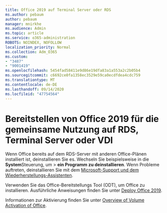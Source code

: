 ```yaml
---
title: Office 2019 auf Terminal Server oder RDS
ms.author: pebaum
author: pebaum
manager: mnirkhe
ms.audience: Admin
ms.topic: article
ms.service: o365-administration
ROBOTS: NOINDEX, NOFOLLOW
localization_priority: Normal
ms.collection: Adm_O365
ms.custom:
- "3487"
- "9001419"
ms.openlocfilehash: 5454fad58411e9d86e19dfa83a1a553a2c2b05b4
ms.sourcegitcommit: c6692ce0fa1358ec3529e59ca0ecdfdea4cdc759
ms.translationtype: MT
ms.contentlocale: de-DE
ms.lasthandoff: 09/14/2020
ms.locfileid: "47754564"
---
```

# <a name="deploying-office-2019-for-shared-use-on-rds-terminal-server-or-vdi"></a>Bereitstellen von Office 2019 für die gemeinsame Nutzung auf RDS, Terminal Server oder VDI

Wenn Office bereits auf dem RDS-Server mit anderen Office-Plänen installiert ist, deinstallieren Sie es. Wechseln Sie beispielsweise in die **System**Steuerung, um  >  **ein Programm zu deinstallieren**. Wenn Probleme auftreten, deinstallieren Sie mit dem [Microsoft-Support und dem Wiederherstellungs-Assistenten](https://aka.ms/SARA-OfficeUninstall-Alchemy). 

Verwenden Sie das Office-Bereitstellungs Tool (ODT), um Office zu installieren. Ausführliche Anweisungen finden Sie unter [Deploy Office 2019](https://docs.microsoft.com/deployoffice/office2019/deploy).

Informationen zur Aktivierung finden Sie unter [Overview of Volume Activation of Office](https://docs.microsoft.com/deployoffice/vlactivation/plan-volume-activation-of-office).